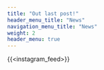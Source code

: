 ```yaml
---
title: "Out last post!"
header_menu_title: "News"
navigation_menu_title: "News"
weight: 2
header_menu: true
---
```


{{<instagram_feed>}}
